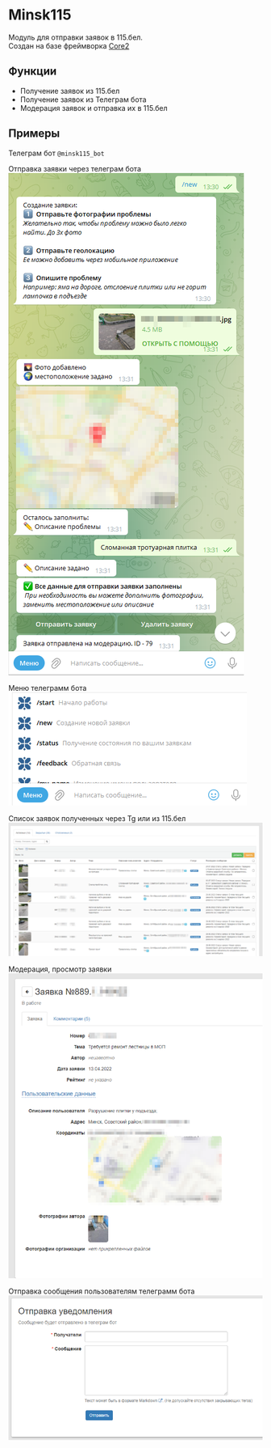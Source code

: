 # Minsk115

Модуль для отправки заявок в 115.бел.\
Создан на базе фреймворка [Core2](https://github.com/easterism/core2)

## Функции

- Получение заявок из 115.бел
- Получение заявок из Телеграм бота 
- Модерация заявок и отправка их в 115.бел

## Примеры

Телеграм бот `@minsk115_bot`

Отправка заявки через телеграм бота\
![img1](docs/img5.png)

Меню телеграмм бота\
![img1](docs/img4.png)

Список заявок полученных через Tg или из 115.бел\
![img1](docs/img1.png)

Модерация, просмотр заявки\
![img1](docs/img2.png)

Отправка сообщения пользователям телеграмм бота\
![img1](docs/img3.png)
